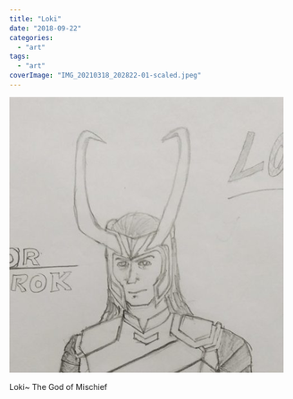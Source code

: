 ```yaml
---
title: "Loki"
date: "2018-09-22"
categories: 
  - "art"
tags: 
  - "art"
coverImage: "IMG_20210318_202822-01-scaled.jpeg"
---
```


![](images/wp-1616082970584-scaled-e1629179554549-491x494.jpg)

Loki~ The God of Mischief
